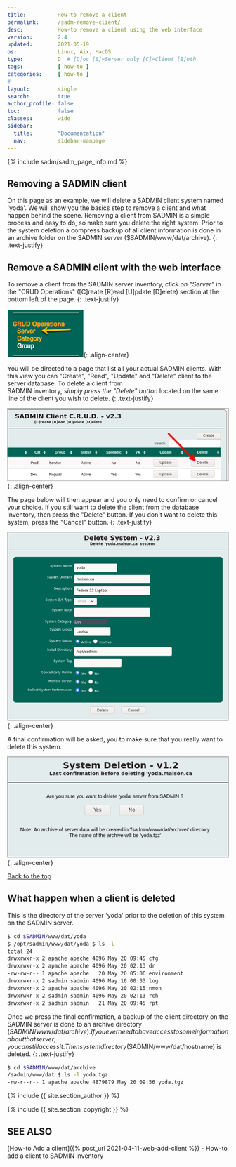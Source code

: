 ```yaml
---
title:          How-to remove a client
permalink:      /sadm-remove-client/
desc:           How-to remove a client using the web interface
version:        2.4
updated:        2021-05-19
os:             Linux, Aix, MacOS
type:           D  # [D]oc [S]=Server only [C]=Client [B]oth
tags:           [ how-to ] 
categories:     [ how-to ] 
#
layout:         single
search:         true
author_profile: false
toc:            false
classes:        wide
sidebar:
  title:        "Documentation"
  nav:          sidebar-manpage
---
```


{% include sadm/sadm_page_info.md %}

<a id="top_of_page"></a>
## Removing a SADMIN client

On this page as an example, we will delete a SADMIN client system named 'yoda'. We will show you the
basics step to remove a client and what happen behind the scene. Removing a client from SADMIN is a 
simple process and easy to do, so make sure you delete the right system. Prior to the system 
deletion a compress backup of all client information is done in an archive folder on the SADMIN
server ($SADMIN/www/dat/archive).
{: .text-justify} 

<a id="step1"></a>
## Remove a SADMIN client with the web interface  
To remove a client from the SADMIN server inventory, _click on "Server"_ in the "CRUD Operations" 
([C]reate [R]ead [U]pdate [D]elete) section at the bottom left of the page.
{: .text-justify} 

![Remove SADMIN client](/assets/img/sadm_add_client/crud_operations.png){: .align-center}  

You will be directed to a page that list all your actual SADMIN clients. With this view you can 
"Create", "Read", "Update" and "Delete" client to the server database. To delete a client from  
SADMIN inventory, _simply press the "Delete" button_ located on the same line of the client you 
wish to delete.
{: .text-justify} 

![Press "Delete" Button](/assets/img/sadm_delete_client/delete_button.png){: .align-center}  

The page below will then appear and you only need to confirm or cancel your choice. If you still 
want to delete the client from the database inventory, then press the "Delete" button. If you don't 
want to delete this system, press the "Cancel" button.
{: .text-justify} 

![Delete System Screen](/assets/img/sadm_delete_client/delete_system.png){: .align-center}  

A final confirmation will be asked, you to make sure that you really want to delete this system.

![Final Delete Confirmation](/assets/img/sadm_delete_client/delete_confirmation.png){: .align-center}  

[Back to the top](#top_of_page)



## What happen when a client is deleted 


This is the directory of the server 'yoda' prior to the deletion of this system on the SADMIN server.
```bash
$ cd $SADMIN/www/dat/yoda
$ /opt/sadmin/www/dat/yoda $ ls -l
total 24
drwxrwxr-x 2 apache apache 4096 May 20 09:45 cfg
drwxrwxr-x 2 apache apache 4096 May 20 02:13 dr
-rw-rw-r-- 1 apache apache   20 May 20 05:06 environment
drwxrwxr-x 2 sadmin sadmin 4096 May 16 00:33 log
drwxrwxr-x 2 apache apache 4096 May 20 02:15 nmon
drwxrwxr-x 2 sadmin sadmin 4096 May 20 02:13 rch
drwxrwxr-x 2 sadmin sadmin   21 May 20 09:45 rpt
```

Once we press the final confirmation, a backup of the client directory on the SADMIN server is done
to an archive directory ($SADMIN/www/dat/archive). If you ever need to have access to some 
information about that server, you can still access it. Then system directory 
($SADMIN/www/dat/hostname) is deleted. 
{: .text-justify} 

```bash
$ cd $SADMIN/www/dat/archive
/sadmin/www/dat $ ls -l yoda.tgz 
-rw-r--r-- 1 apache apache 4879879 May 20 09:56 yoda.tgz
```


{% include {{ site.section_author      }} %}

{% include {{ site.section_copyright   }} %}


<a id="seealso"></a>
## SEE ALSO

[How-to Add a client]({% post_url 2021-04-11-web-add-client %}) - How-to add a client to SADMIN inventory